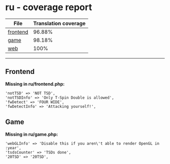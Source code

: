 <link rel="stylesheet" href="style.css">

# ru - coverage report

<table>
<thead>
    <tr>
        <th>File</th>
        <th colspan="2">Translation coverage</th>
    </tr>
</thead>
<tbody>
    <tr><td><a href="#">frontend</a></td><td>96.88%</td><td>
        <div class="pb">
            <span class="pb-fill" style="width: 96.88%;"></span>
        </div>
    </td></tr>
    <tr><td><a href="#">game</a></td><td>98.18%</td><td>
        <div class="pb">
            <span class="pb-fill" style="width: 98.18%;"></span>
        </div>
    </td></tr>
    <tr><td><a href="#">web</a></td><td>100%</td><td>
        <div class="pb">
            <span class="pb-fill" style="width: 100%;"></span>
        </div>
    </td></tr>
</tbody></table>

-----------------------

## Frontend

**Missing in ru/frontend.php:**

```
'notTSD' => 'NOT TSD',
'notTSDInfo' => 'Only T-Spin Double is allowed',
'fwDetect' => 'FOUR WIDE',
'fwDetectInfo' => 'Attacking yourself!',
```

## Game

**Missing in ru/game.php:**

```
'webGLInfo' => 'Disable this if you aren\'t able to render OpenGL in :year',
'tsdsCounter' => 'TSDs done',
'20TSD' => '20TSD',
```

